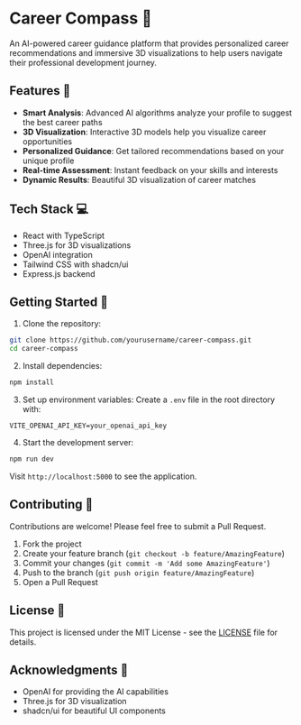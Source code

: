 # Career Compass 🧭

An AI-powered career guidance platform that provides personalized career recommendations and immersive 3D visualizations to help users navigate their professional development journey.

## Features 🌟

- **Smart Analysis**: Advanced AI algorithms analyze your profile to suggest the best career paths
- **3D Visualization**: Interactive 3D models help you visualize career opportunities
- **Personalized Guidance**: Get tailored recommendations based on your unique profile
- **Real-time Assessment**: Instant feedback on your skills and interests
- **Dynamic Results**: Beautiful 3D visualization of career matches

## Tech Stack 💻

- React with TypeScript
- Three.js for 3D visualizations
- OpenAI integration
- Tailwind CSS with shadcn/ui
- Express.js backend

## Getting Started 🚀

1. Clone the repository:
```bash
git clone https://github.com/yourusername/career-compass.git
cd career-compass
```

2. Install dependencies:
```bash
npm install
```

3. Set up environment variables:
Create a `.env` file in the root directory with:
```env
VITE_OPENAI_API_KEY=your_openai_api_key
```

4. Start the development server:
```bash
npm run dev
```

Visit `http://localhost:5000` to see the application.

## Contributing 🤝

Contributions are welcome! Please feel free to submit a Pull Request.

1. Fork the project
2. Create your feature branch (`git checkout -b feature/AmazingFeature`)
3. Commit your changes (`git commit -m 'Add some AmazingFeature'`)
4. Push to the branch (`git push origin feature/AmazingFeature`)
5. Open a Pull Request

## License 📝

This project is licensed under the MIT License - see the [LICENSE](LICENSE) file for details.

## Acknowledgments 🙏

- OpenAI for providing the AI capabilities
- Three.js for 3D visualization
- shadcn/ui for beautiful UI components
